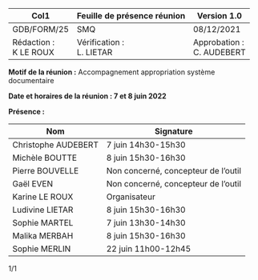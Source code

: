 |Col1|Feuille de présence réunion|Version 1.0|
|---|---|---|
|GDB/FORM/25|SMQ|08/12/2021|
|Rédaction :<br>K LE ROUX|Vérification :<br>L. LIETAR|Approbation :<br>C. AUDEBERT|


**Motif de la réunion :** Accompagnement appropriation système documentaire

**Date et horaires de la réunion : 7 et 8 juin 2022**

**Présence :**






|Nom|Signature|
|---|---|
|Christophe AUDEBERT|7 juin 14h30-15h30|
|Michèle BOUTTE|8 juin 15h30-16h30|
|Pierre BOUVELLE|Non concerné, concepteur de l’outil|
|Gaël EVEN|Non concerné, concepteur de l’outil|
|Karine LE ROUX|Organisateur|
|Ludivine LIETAR|8 juin 15h30-16h30|
|Sophie MARTEL|7 juin 13h30-14h30|
|Malika MERBAH|8 juin 15h30-16h30|
|Sophie MERLIN|22 juin 11h00-12h45|


1/1


